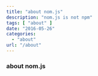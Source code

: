```yaml
---
title: "about nom.js"
description: "nom.js is not npm"
tags: [ "about" ]
date: "2016-05-26"
categories:
  - "about"
url: "/about"
---
```

<h3>about nom.js</h3>
